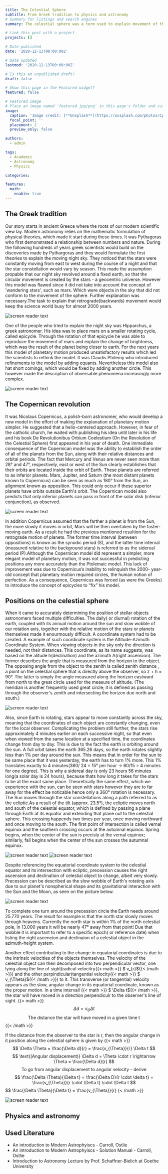 ```yaml
---
title: The Celestial Sphere
subtitle: From Greek tradition to physics and astronomy
# Summary for listings and search engines
summary: The celestial sphere was a term used to explain movement of the stars during ancient greece. It consists out of an outward layer which completly encloses the earth. On this sphere all the observable stars were located and it was believed that the rotation of that sphere around an axis from e.g. north to south pole was the cause of movement of the stars

# Link this post with a project
projects: []

# Date published
date: '2020-12-13T00:00:00Z'

# Date updated
lastmod: '2020-12-13T00:00:00Z'

# Is this an unpublished draft?
draft: false

# Show this page in the Featured widget?
featured: false

# Featured image
# Place an image named `featured.jpg/png` in this page's folder and customize its options here.
image:
  caption: 'Image credit: [**Unsplash**](https://unsplash.com/photos/CpkOjOcXdUY)'
  focal_point: ''
  placement: 2
  preview_only: false

authors:
  - admin

tags:
  - Academic
  - Astronomy
  - Physics

categories:

features:
  math:
    enable: true
---
```

## The Greek tradition
Our story starts in ancient Greece where the roots of our modern scientific view lay. Modern astronomy relies on the mathematic formulation of physical theories, which made it start during these times. It was Pythagoras who first demonstrated a relationship between numbers and nature. During the following hundreds of years greek scientists would build on the discoveries made by Pythargoras and they would formulate the first theories to explain the moving night sky. They noticed that the stars were constantly moving from east to west during the course of a night and that the star constellation would vary by season. This made the assumption propable that our night sky revolved around a fixed earth, so that the circular movement is created by the stars - a geocentric universe. However this model was flawed since it did not take into account the concept of 'wandering stars', such as mars. Which were objects in the sky that did not conform to the movement of the sphere. Further explanation was necessary.The task to explain that retrograde(backwards) movement would keep the science world busy for almost 2000 years.

![screen reader text](movement_mars.jpg "The path of mars.")

One of the people who tried to explain the night sky was Hipparchus, a greek astronomer. His idea was to place mars on a smaller rotating cycle, called epicycle. Through the rotation of that epicycle he was able to reproduce the movement of mars and explain the change of brightness, which was the result of the planet being closer to earth. For the next years this model of planetary motion produced unsatisfactory results which led the scientists to rethink the model. It was Claudis Ptolemy who introduced refinements to the model by adding equants. Nevertheless this model also hat short comings, which would be fixed by adding another circle. This however made the description of obversable phenomena increasingly more complex.

![screen reader text](epicycle.jpg "")

## The Copernican revolution
It was Nicolaus Copernicus, a polish-born astronomer, who would develop a new model in the effort of making the explanation of planetary motion simpler. He suggested that a helio-centered approach. However, in fear of the catholic church, he waited with publishing his idea until later in his life and his book De Revolutionibus Orbium Coelestium (On the Revolution of the Celestial Sphere) first appeared in his year of death. One immediate consequence of the Copernican model was the ability to establish the order of all of the planets from the Sun, along with their relative distances and orbital periods. The fact that Mercury and Venus are never seen more than 28° and 47°, respectively, east or west of the Sun clearly establishes that their orbits are located inside the orbit of Earth. These planets are referred to as inferior planets. Mars, Jupiter, and Saturn (the most distant planets known to Copernicus) can be seen as much as 180° from the Sun, an alignment known as opposition. This could only occur if these superior planets have orbits outside Earth's orbit. The Copernican model also predicts that only inferior planets can pass in front of the solar disk (inferior conjunction), as observed.

![screen reader text](elongation.PNG "")

In addition Copernicus assumed that the farther a planet is from the Sun, the more slowly it moves in orbit, Mars will be then overtaken by the faster-moving earth. As a result he had the previous mentioned resultion for the retrograde motion of planets. The former time interval (between oppositions) is known as the synodic period (S), and the latter time interval (measured relative to the background stars) is referred to as the sidereal period (P).Although the Copernican model did represent a simpler, more elegant model of planetary motion, it was not successful in predicting positions any more accurately than the Ptolemaic model. This lack of improvement was due to Copernicus’s inability to relinquish the 2000- year-old concept that planetary motion required circles, the human notion of perfection. As a consequence, Copernicus was forced (as were the Greeks) to introduce the concept of epicycles to “fix” his model.

## Positions on the celestial sphere
When it came to accurately determining the position of stellar objects astronomers faced multiple difficulties. The daily( or diurnal) rotation of the earth, coupled with its annual motion around the sun and slow wobble of our rotation axis, together with the relative motion of the stars or planets themselves made it enourmously difficult. A coordinate system had to be created. A example of such coordinate system is the Altitude-Azimuth Coordinate System. When viewing objects in the sky only the direction is needed, not their distances. This coordinate, as its name suggests, was based on the alitude h(declination) and the azimuth A(right ascension). The former describes the angle that is measured from the horizon to the object. The opposing angle from the object to the zenith is called zenith distance , a point on the celestial sphere that is directly above the observer, so z + h = 90°. The latter is simply the angle measured along the horizon eastward from north to the great circle used for the measure of altitude. (The meridian is another frequently used great circle; it is defined as passing through the observer's zenith and intersecting the horizon due north and south.)

![screen reader text](azimuth.PNG "")

Also, since Earth is rotating, stars appear to move constantly across the sky, meaning that the coordinates of each object are constantly changing, even for the local observer. Complicating the problem still further, the stars rise approximately 4 minutes earlier on each successive night, so that even when viewed from the same location at a specified time, the coordinates change from day to day. This is due to the fact the earth is orbiting around the sun. A full orbit takes the earth 365.26 days, so the earth rotates slightly less than 1% per day around the sun. This means that in order for the sun to be same place that it was yesterday, the earth has to turn 1% more. This 1% translates exactly to 4 minutes(360/ 24 = 15° per hour -> 60/15 = 4 minutes for one degree). This is why a sidereal day is only 23 hours 56 minutes long(a solar day is 24 hours), because thats how long it takes for the stars to be at the exact same place. Theoretically the same effect, which we experience with the sun, can be seen with stars however they are to far away for the effect be noticable hence only a 360° rotation is necessary. The Sun moves through the star constellations along a path referred to as the ecliptic.As a result of the tilt (approx. 23.5°), the ecliptic moves north and south of the celestial equator, which is defined by passing a plane through Earth at its equator and extending that plane out to the celestial sphere. This crossing happends two times per year, once moving northward and once moving to the south. The first point of intersection is called vernal equinox and the southern crossing occurs at the autumnal equinox. Spring begins, when the center of the sun is precisly at the vernal equinox; similarly, fall begins when the center of the sun crosses the autumnal equinox.

![screen reader text](ecliptic.png "")
![screen reader text](ecliptic_path.png "")

Despite referencing the equatorial coordinate system to the celestial equator and its intersection with ecliptic, precession causes the right ascension and declination of celestial object to change, albeit very slowly. Precession can be described as the slow wobble of Earth's rotating axis due to our planet's nonspherical shape and its gravitational interaction with the Sun and the Moon, as seen on the picture below.

![screen reader text](precession.jpg "")

To complete one turn around the precession circle the Earth needs around 25.770 years. The result for example is that the north star slowly moves through heavens. Currently the north star is within 1% of the north celestial pole, in 13.000 years it will be nearly 47° away from that point! Due that wobble it is important to refer to a specific epoch( or reference date) when listing the right ascencion and declinaion of a celestial object in the azimuth-height system.

Another effect contributing to the change in equatorial coordinates is due to the intrinsic velocities of the objects themselves. The velocity of the celestial object can then decomposed into two perpendicular vector, one lying along the line of sight(radical velocitry{{< math >}} $ v_{r}${{< /math >}}) and the other perpindicular(tangential velocity{{< math >}} $ v_{\Theta}${{< /math >}}) to it. This transverse (or tangential) velocity appears as the slow, angular change in its equatorial coordinate, known as the proper motion. In a time intervall {{< math >}} $ \Delta t${{< /math >}}, the star will have moved in a direction perpendiculr to the observer's line of sight.  {{< math >}} $$ \Delta d = v_{\Theta} \Delta t $$ $$\text{The distance the star will have moved in a given time t}$$ {{< /math >}}

If the distance from the observer to the star is r, then the angular change in it position along the celestial sphere is given by {{< math >}} 
$$ \Delta \Theta = \frac{\Delta d}{r} = \frac{v_{\Theta}}{r} \Delta t  $$
$$ \text{(Angular displacement)} \Delta d = \Theta \cdot r \rightarrow \Theta = \frac{\Delta d}{r} $$ 
$$ \text{To go from angular displacement to angular velocity - derive}$$
$$ \frac{\Delta \Theta}{\Delta t} = \frac{\Delta D}{r \cdot \delta t} = \frac{v_{\Theta}}{r \cdot \Delta t} \cdot \Delta t $$
$$ \frac{\Delta \Theta}{\Delta t} = \frac{v_{\Theta}}{r} {< /math >}}

![screen reader text](star_vector.PNG "")
## Physics and astronomy

## Used Literature
- An introduction to Modern Astrophyiscs - Carroll, Ostlie
- An introduction to Modern Astrophyiscs - Solution Manual - Carroll, Ostlie
- Introduction to Astronomy Lecture by Prof. Schaffner-Bielich at Goethe University
